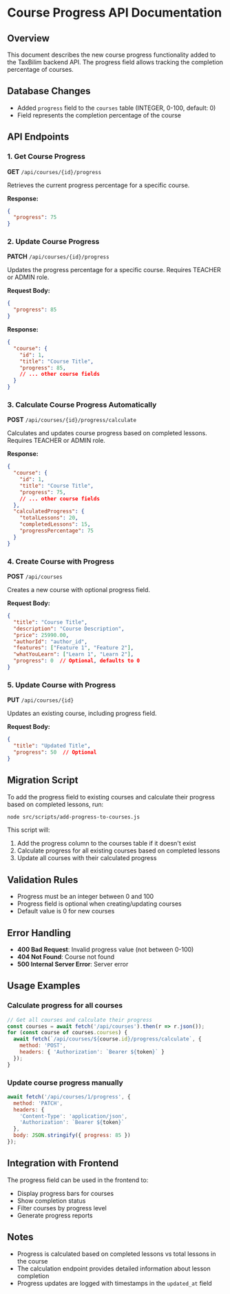 # Course Progress API Documentation

## Overview
This document describes the new course progress functionality added to the TaxBilim backend API. The progress field allows tracking the completion percentage of courses.

## Database Changes
- Added `progress` field to the `courses` table (INTEGER, 0-100, default: 0)
- Field represents the completion percentage of the course

## API Endpoints

### 1. Get Course Progress
**GET** `/api/courses/{id}/progress`

Retrieves the current progress percentage for a specific course.

**Response:**
```json
{
  "progress": 75
}
```

### 2. Update Course Progress
**PATCH** `/api/courses/{id}/progress`

Updates the progress percentage for a specific course. Requires TEACHER or ADMIN role.

**Request Body:**
```json
{
  "progress": 85
}
```

**Response:**
```json
{
  "course": {
    "id": 1,
    "title": "Course Title",
    "progress": 85,
    // ... other course fields
  }
}
```

### 3. Calculate Course Progress Automatically
**POST** `/api/courses/{id}/progress/calculate`

Calculates and updates course progress based on completed lessons. Requires TEACHER or ADMIN role.

**Response:**
```json
{
  "course": {
    "id": 1,
    "title": "Course Title",
    "progress": 75,
    // ... other course fields
  },
  "calculatedProgress": {
    "totalLessons": 20,
    "completedLessons": 15,
    "progressPercentage": 75
  }
}
```

### 4. Create Course with Progress
**POST** `/api/courses`

Creates a new course with optional progress field.

**Request Body:**
```json
{
  "title": "Course Title",
  "description": "Course Description",
  "price": 25990.00,
  "authorId": "author_id",
  "features": ["Feature 1", "Feature 2"],
  "whatYouLearn": ["Learn 1", "Learn 2"],
  "progress": 0  // Optional, defaults to 0
}
```

### 5. Update Course with Progress
**PUT** `/api/courses/{id}`

Updates an existing course, including progress field.

**Request Body:**
```json
{
  "title": "Updated Title",
  "progress": 50  // Optional
}
```

## Migration Script

To add the progress field to existing courses and calculate their progress based on completed lessons, run:

```bash
node src/scripts/add-progress-to-courses.js
```

This script will:
1. Add the progress column to the courses table if it doesn't exist
2. Calculate progress for all existing courses based on completed lessons
3. Update all courses with their calculated progress

## Validation Rules

- Progress must be an integer between 0 and 100
- Progress field is optional when creating/updating courses
- Default value is 0 for new courses

## Error Handling

- **400 Bad Request**: Invalid progress value (not between 0-100)
- **404 Not Found**: Course not found
- **500 Internal Server Error**: Server error

## Usage Examples

### Calculate progress for all courses
```javascript
// Get all courses and calculate their progress
const courses = await fetch('/api/courses').then(r => r.json());
for (const course of courses.courses) {
  await fetch(`/api/courses/${course.id}/progress/calculate`, {
    method: 'POST',
    headers: { 'Authorization': `Bearer ${token}` }
  });
}
```

### Update course progress manually
```javascript
await fetch('/api/courses/1/progress', {
  method: 'PATCH',
  headers: {
    'Content-Type': 'application/json',
    'Authorization': `Bearer ${token}`
  },
  body: JSON.stringify({ progress: 85 })
});
```

## Integration with Frontend

The progress field can be used in the frontend to:
- Display progress bars for courses
- Show completion status
- Filter courses by progress level
- Generate progress reports

## Notes

- Progress is calculated based on completed lessons vs total lessons in the course
- The calculation endpoint provides detailed information about lesson completion
- Progress updates are logged with timestamps in the `updated_at` field
